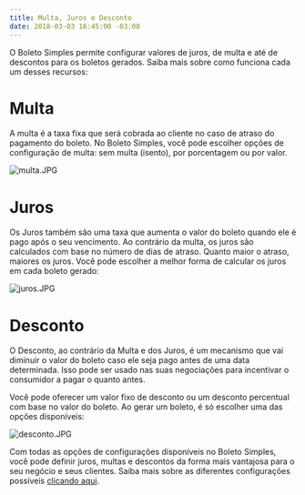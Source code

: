 ```yaml
---
title: Multa, Juros e Desconto
date: 2018-03-03 16:45:00 -03:00
---
```


O Boleto Simples permite configurar valores de juros, de multa e até de descontos para os boletos gerados. Saiba mais sobre como funciona cada um desses recursos:

# Multa

A multa é a taxa fixa que será cobrada ao cliente no caso de atraso do pagamento do boleto.
No Boleto Simples, você pode escolher opções de configuração de multa: sem multa (isento), por porcentagem ou por valor.

![multa.JPG](/uploads/multa.JPG)

# Juros

Os Juros também são uma taxa que aumenta o valor do boleto quando ele é pago após o seu vencimento. Ao contrário da multa, os juros são calculados com base no número de dias de atraso. Quanto maior o atraso, maiores os juros.
Você pode escolher a melhor forma de calcular os juros em cada boleto gerado:

![juros.JPG](/uploads/juros.JPG)

# Desconto

O Desconto, ao contrário da Multa e dos Juros, é um mecanismo que vai diminuir o valor do boleto caso ele seja pago antes de uma data determinada. Isso pode ser usado nas suas negociações para incentivar o consumidor a pagar o quanto antes.

Você pode oferecer um valor fixo de desconto ou um desconto percentual com base no valor do boleto. Ao gerar um boleto, é só escolher uma das opções disponíveis:

![desconto.JPG](/uploads/desconto.JPG)

Com todas as opções de configurações disponíveis no Boleto Simples, você pode definir juros, multas e descontos da forma mais vantajosa para o seu negócio e seus clientes.
Saiba mais sobre as diferentes configurações possíveis [clicando aqui](https://boletosimples.zendesk.com/hc/pt-br/articles/115004539654-Como-configurar-valores-de-multa-juros-e-desconto-no-boleto-).